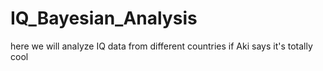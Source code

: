 # IQ_Bayesian_Analysis
here we will analyze IQ data from different countries if Aki says it's totally cool
